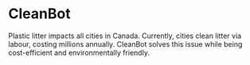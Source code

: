 # CleanBot
Plastic litter impacts all cities in Canada. Currently, cities clean litter via labour, costing millions annually. CleanBot solves this issue while being cost-efficient and environmentally friendly.
